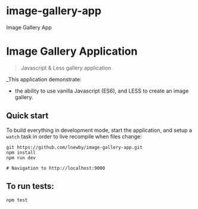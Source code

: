 # image-gallery-app
Image Gallery App

# Image Gallery Application
> Javascript & Less gallery application

_This application demonstrate:
 - the ability to use vanilla Javascript (ES6), and LESS to create an image gallery.

## Quick start
To build everything in development mode, start the application, and setup a `watch` task in order to live recompile when files change:
```
git https://github.com/lnewby/image-gallery-app.git
npm install
npm run dev

# Navigation to http://localhost:9000
```
## To run tests:
```
npm test
```
